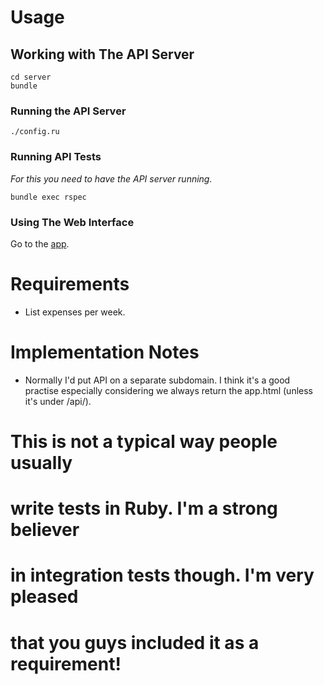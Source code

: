 # Usage

## Working with The API Server

```
cd server
bundle
```

### Running the API Server

```
./config.ru
```

### Running API Tests

_For this you need to have the API server running._

```
bundle exec rspec
```

### Using The Web Interface

Go to the [app](http://localhost:5000/).

# Requirements

- List expenses per week.

# Implementation Notes

- Normally I'd put API on a separate subdomain. I think it's a good practise especially considering we always return the app.html (unless it's under /api/).

# This is not a typical way people usually
# write tests in Ruby. I'm a strong believer
# in integration tests though. I'm very pleased
# that you guys included it as a requirement!
